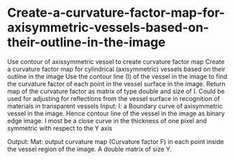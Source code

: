 # Create-a-curvature-factor-map-for-axisymmetric-vessels-based-on-their-outline-in-the-image
Use contour of axissymmetric vessel to create curvature factor map
Create a curvature factor map for cylindrical (axisymmetric) vessels based on their outline in the image 
Use the contour line (I) of the vessel in the image to find the curvature factor of each point in the vessel surface in the image. Return map of the curvature factor as matrix of type double and size of I. Could be used for adjusting for reflections from the vessel surface in recognition of materials in transparent vessels 
 Input: 
I: a Boundary curve of axisymmetric vessel in the image. Hence contour line of the vessel in the image as binary edge image. 
I most be a close curve in the thickness of one pixel and symmetric with respect to the Y axis 
  
Output: 
Mat: output curvature map (Curvature factor F) in each point inside the vessel region of the image. A double matrix of size Y.
